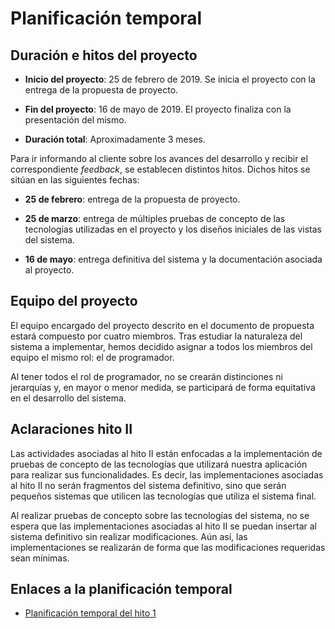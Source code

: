 # Planificación temporal

## Duración e hitos del proyecto

- **Inicio del proyecto**: 25 de febrero de 2019. Se inicia el proyecto con la entrega de la propuesta de proyecto.

- **Fin del proyecto**: 16 de mayo de 2019. El proyecto finaliza con la presentación del mismo.

- **Duración total**: Aproximadamente 3 meses.

Para ir informando al cliente sobre los avances del desarrollo y recibir el correspondiente *feedback*, se establecen distintos hitos. Dichos hitos se sitúan en las siguientes fechas:

- **25 de febrero**: entrega de la propuesta de proyecto.

- **25 de marzo**: entrega de múltiples pruebas de concepto de las tecnologías utilizadas en el proyecto y los diseños iniciales de las vistas del sistema. 

- **16 de mayo**: entrega definitiva del sistema y la documentación asociada al proyecto.

## Equipo del proyecto

El equipo encargado del proyecto descrito en el documento de propuesta estará compuesto por cuatro miembros. Tras estudiar la naturaleza del sistema a implementar, hemos decidido asignar a todos los miembros del equipo el mismo rol: el de programador. 

Al tener todos el rol de programador, no se crearán distinciones ni jerarquías y, en mayor o menor medida, se participará de forma equitativa en el desarrollo del sistema. 


## Aclaraciones hito II

Las actividades asociadas al hito II están enfocadas a la implementación de pruebas de concepto de las tecnologías que utilizará nuestra aplicación para realizar sus funcionalidades. Es decir, las implementaciones asociadas al hito II no serán fragmentos del sistema definitivo, sino que serán pequeños sistemas que utilicen las tecnologías que utiliza el sistema final.

Al realizar pruebas de concepto sobre las tecnologías del sistema, no se espera que las implementaciones asociadas al hito II se puedan insertar al sistema definitivo sin realizar modificaciones. Aún así, las implementaciones se realizarán de forma que las modificaciones requeridas sean mínimas.

## Enlaces a la planificación temporal

- [Planificación temporal del hito 1](https://github.com/Javi96/TMI/blob/master/planificacion%20visio%20project/planificacion.png)
